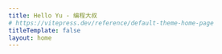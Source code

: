 ```yaml
---
title: Hello Yu - 编程大叔
# https://vitepress.dev/reference/default-theme-home-page
titleTemplate: false
layout: home
---
```


<HYHome />
